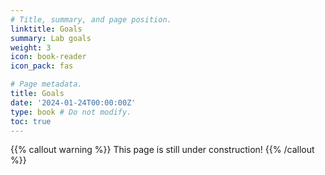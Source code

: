 ```yaml
---
# Title, summary, and page position.
linktitle: Goals
summary: Lab goals
weight: 3
icon: book-reader
icon_pack: fas

# Page metadata.
title: Goals
date: '2024-01-24T00:00:00Z'
type: book # Do not modify.
toc: true
---
```


{{% callout warning %}}
This page is still under construction!
{{% /callout %}}